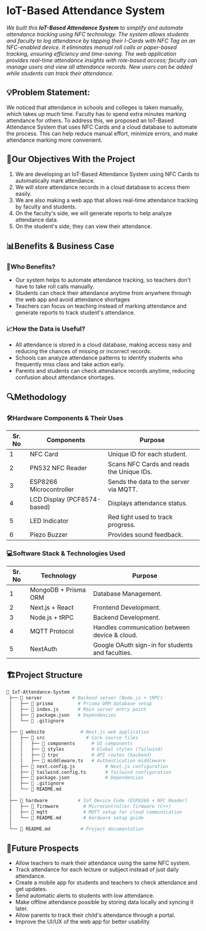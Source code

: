 # IoT-Based Attendance System

*We built this **IoT-Based Attendance System** to simplify and automate attendance tracking using NFC technology. The system allows students and faculty to log attendance by tapping their I-Cards with NFC Tag on an NFC-enabled device. It eliminates manual roll calls or paper-based tracking, ensuring efficiency and time-saving. The web application provides real-time attendance insights with role-based access; faculty can manage users and view all attendance records. New users can be added while students can track their attendance.*

## 💡Problem Statement:
We noticed that attendance in schools and colleges is taken manually, which takes up much time. Faculty has to spend extra minutes marking attendance for others. To address this, we proposed an IoT-Based Attendance System that uses NFC Cards and a cloud database to automate the process. This can help reduce manual effort, minimize errors, and make attendance marking more convenient.

## 🎯Our Objectives With the Project
1. We are developing an IoT-Based Attendance System using NFC Cards to automatically mark attendance.
2. We will store attendance records in a cloud database to access them easily. 
3. We are also making a web app that allows real-time attendance tracking by faculty and students.
4. On the faculty's side, we will generate reports to help analyze attendance data. 
5. On the student's side, they can view their attendance.

## 📊Benefits & Business Case

### 🏫Who Benefits?
- Our system helps to automate attendance tracking, so teachers don't have to take roll calls manually.
- Students can check their attendance anytime from anywhere through the web app and avoid attendance shortages
- Teachers can focus on teaching instead of marking attendance and generate reports to track student's attendance.

### 📈How the Data is Useful?
- All attendance is stored in a cloud database, making access easy and reducing the chances of missing or incorrect records.
- Schools can analyze attendance patterns to identify students who frequently miss class and take action early.
- Parents and students can check attendance records anytime, reducing confusion about attendance shortages.

## 🔍Methodology

### 🛠️Hardware Components & Their Uses
| Sr. No | Components                           | Purpose                                                 | 
|--------|--------------------------------------|---------------------------------------------------------|  
| 1      | NFC Card                             | Unique ID for each student.                             |  
| 2      | PN532 NFC Reader                     | Scans NFC Cards and reads the Unique IDs.               |
| 3      | ESP8266 Microcontroller              | Sends the data to the server via MQTT.                  |  
| 4      | LCD Display (PCF8574-based)          | Displays attendance status.                             |  
| 5      | LED Indicator                        | Red light used to track progress.                       |  
| 6      | Piezo Buzzer                         | Provides sound feedback.                                |  

### 💻Software Stack & Technologies Used
| Sr. No | Technology                           | Purpose                                                 | 
|--------|--------------------------------------|---------------------------------------------------------|  
| 1      | MongoDB + Prisma ORM                 | Database Management.                                    |  
| 2      | Next.js + React                      | Frontend Development.                                   |
| 3      | Node.js + tRPC                       | Backend Development.                                    |  
| 4      | MQTT Protocol                        | Handles communication between device & cloud.           |  
| 5      | NextAuth                             | Google OAuth sign-in for students and faculties.        |  
  
## 🏗️Project Structure

```bash
📂 IoT-Attendance-System
 ├── 📁 server           # Backend server (Node.js + tRPC)
 │   ├── 📁 prisma         # Prisma ORM database setup
 │   ├── 📜 index.js       # Main server entry point
 │   ├── 📜 package.json   # Dependencies
 │   └── 📜 .gitignore    
 │
 ├── 📁 website             # Next.js web application
 │   ├── 📁 src               # Core source files
 │   │   ├── 📁 components      # UI components
 │   │   ├── 📁 styles          # Global styles (Tailwind)
 │   │   ├── 📁 trpc            # API routes (backend)
 │   │   ├── 📜 middleware.ts   # Authentication middleware
 │   ├── 📜 next.config.js           # Next.js configuration
 │   ├── 📜 tailwind.config.ts       # Tailwind configuration
 │   ├── 📜 package.json             # Dependencies
 │   ├── 📜 .gitignore    
 │   └── 📜 README.md     
 │
 ├── 📁 hardware           # IoT Device Code (ESP8266 + NFC Reader)
 │   ├── 📁 firmware         # Microcontroller firmware (C++)
 │   ├── 📁 mqtt             # MQTT setup for cloud communication
 │   └── 📜 README.md        # Hardware setup guide
 │
 └── 📜 README.md           # Project documentation
```

## 🔮Future Prospects

- Allow teachers to mark their attendance using the same NFC system.
- Track attendance for each lecture or subject instead of just daily attendance.
- Create a mobile app for students and teachers to check attendance and get updates.
- Send automatic alerts to students with low attendance.
- Make offline attendance possible by storing data locally and syncing it later.
- Allow parents to track their child's attendance through a portal.
- Improve the UI/UX of the web app for better usability.
